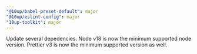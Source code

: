 ```yaml
---
"@10up/babel-preset-default": major
"@10up/eslint-config": major
"10up-toolkit": major
---
```


Update several depedencies. Node v18 is now the minimum supported node version. Prettier v3 is now the minimum supported version as well.
